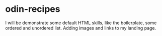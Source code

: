 # odin-recipes
I will be demonstrate some default HTML skills, like the boilerplate, some ordered and unordered list. Adding images and links to my landing page.
